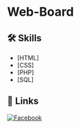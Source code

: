 # Web-Board

## 🛠 Skills

- [HTML]
- [CSS]
- [PHP]
- [SQL]

## 🔗 Links

[![Facebook](https://img.shields.io/badge/facebook-1877F2?style=for-the-badge&logo=facebook&logoColor=white)](https://web.facebook.com/muhammad.wanmasae.2025/)
